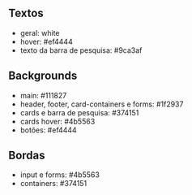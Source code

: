 ## Textos
- geral: white
- hover: #ef4444
- texto da barra de pesquisa: #9ca3af

## Backgrounds
- main: #111827
- header, footer, card-containers e forms: #1f2937
- cards e barra de pesquisa: #374151
- cards hover: #4b5563
- botões: #ef4444

## Bordas
- input e forms: #4b5563
- containers: #374151
